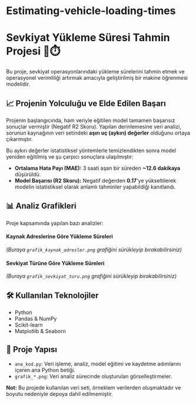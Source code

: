 # Estimating-vehicle-loading-times
# Sevkiyat Yükleme Süresi Tahmin Projesi 🚢⏱️

Bu proje, sevkiyat operasyonlarındaki yükleme sürelerini tahmin etmek ve operasyonel verimliliği artırmak amacıyla geliştirilmiş bir makine öğrenmesi modelidir.

## 📈 Projenin Yolculuğu ve Elde Edilen Başarı

Projenin başlangıcında, ham veriyle eğitilen model tamamen başarısız sonuçlar vermiştir (Negatif R2 Skoru). Yapılan derinlemesine veri analizi, sorunun kaynağının veri setindeki **aşırı uç (aykırı) değerler** olduğunu ortaya çıkarmıştır.

Bu aykırı değerler istatistiksel yöntemlerle temizlendikten sonra model yeniden eğitilmiş ve şu çarpıcı sonuçlara ulaşılmıştır:

* **Ortalama Hata Payı (MAE):** 3 saati aşan bir süreden **~12.6 dakikaya** düşürüldü.
* **Model Başarısı (R2 Skoru):** Negatif değerden **0.17**'ye yükseltilerek modelin istatistiksel olarak anlamlı tahminler yapabildiği kanıtlandı.

## 📊 Analiz Grafikleri

Proje kapsamında yapılan bazı analizler:

#### Kaynak Adreslerine Göre Yükleme Süreleri
*(Buraya `grafik_kaynak_adresler.png` grafiğini sürükleyip bırakabilirsiniz)*

#### Sevkiyat Türüne Göre Yükleme Süreleri
*(Buraya `grafik_sevkiyat_turu.png` grafiğini sürükleyip bırakabilirsiniz)*


## 🛠️ Kullanılan Teknolojiler
- Python
- Pandas & NumPy
- Scikit-learn
- Matplotlib & Seaborn

## 📂 Proje Yapısı
- `ana_kod.py`: Veri işleme, analiz, model eğitimi ve kaydetme adımlarını içeren ana Python betiği.
- `grafik_*.png`: Veri analiz sürecinde oluşturulan görselleştirmeler.

**Not:** Bu projede kullanılan veri seti, örneklem verilerden oluşmaktadır ve boyutu nedeniyle depoya dahil edilmemiştir.
